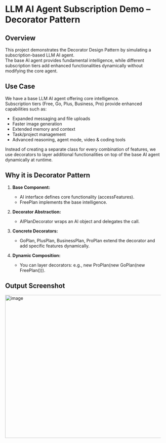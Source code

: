 # LLM AI Agent Subscription Demo – Decorator Pattern

## Overview
This project demonstrates the Decorator Design Pattern by simulating a subscription-based LLM AI agent.  
The base AI agent provides fundamental intelligence, while different subscription tiers add enhanced functionalities dynamically without modifying the core agent.

## Use Case
We have a base LLM AI agent offering core intelligence.  
Subscription tiers (Free, Go, Plus, Business, Pro) provide enhanced capabilities such as:
- Expanded messaging and file uploads  
- Faster image generation  
- Extended memory and context  
- Task/project management  
- Advanced reasoning, agent mode, video & coding tools  

Instead of creating a separate class for every combination of features, we use decorators to layer additional functionalities on top of the base AI agent dynamically at runtime.


## Why it is Decorator Pattern
1. **Base Component:**  
   - AI interface defines core functionality (accessFeatures).  
   - FreePlan implements the base intelligence.  

2. **Decorator Abstraction:**  
   - AIPlanDecorator wraps an AI object and delegates the call.  

3. **Concrete Decorators:**  
   - GoPlan, PlusPlan, BusinessPlan, ProPlan extend the decorator and add specific features dynamically.  

4. **Dynamic Composition:**  
   - You can layer decorators: e.g., new ProPlan(new GoPlan(new FreePlan())).

## Output Screenshot
<img width="1598" height="462" alt="image" src="https://github.com/user-attachments/assets/7b254e7c-38de-437f-b7dd-000e94c2dbab" />

